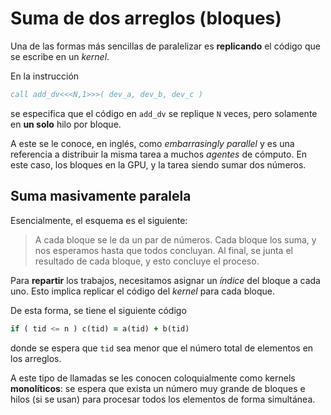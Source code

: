 # Suma de dos arreglos (bloques)

Una de las formas más sencillas de paralelizar es **replicando** el código que se
escribe en un _kernel_.

En la instrucción

```fortran
call add_dv<<<N,1>>>( dev_a, dev_b, dev_c )
```

se especifica que el código en `add_dv` se replique `N` veces, pero solamente en **un solo**
hilo por bloque.

A este se le conoce, en inglés, como _embarrasingly parallel_ y es una referencia a distribuir
la misma tarea a muchos _agentes_ de cómputo. En este caso, los bloques en la GPU, y la tarea
siendo sumar dos números.

## Suma masivamente paralela

Esencialmente, el esquema es el siguiente:

> A cada bloque se le da un par de números. Cada bloque los suma, y nos esperamos hasta que todos
> concluyan. Al final, se junta el resultado de cada bloque, y esto concluye el proceso.

Para **repartir** los trabajos, necesitamos asignar un _índice_ del bloque a cada uno. Esto implica
replicar el código del _kernel_ para cada bloque.

De esta forma, se tiene el siguiente código

```fortran
if ( tid <= n ) c(tid) = a(tid) + b(tid)
```

donde se espera que `tid` sea menor que el número total de elementos en los arreglos.

A este tipo de llamadas se les conocen coloquialmente como kernels **monolíticos**: se espera que
exista un número muy grande de bloques e hilos (si se usan) para procesar todos los elementos
de forma simultánea.
